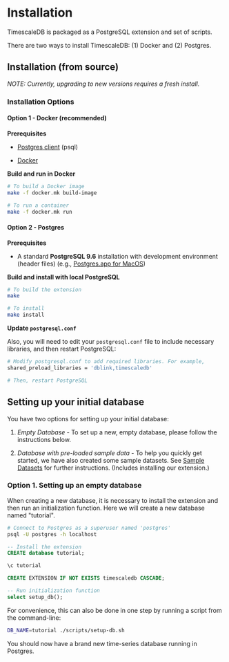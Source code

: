 # Installation

TimescaleDB is packaged as a PostgreSQL extension and set of scripts.

There are two ways to install TimescaleDB: (1) Docker and (2) Postgres.

## Installation (from source)

_NOTE: Currently, upgrading to new versions requires a fresh install._

### Installation Options

#### Option 1 - Docker (recommended)

**Prerequisites**

- [Postgres client](https://wiki.postgresql.org/wiki/Detailed_installation_guides) (psql)

- [Docker](https://docs.docker.com/engine/installation/)

**Build and run in Docker**

```bash
# To build a Docker image
make -f docker.mk build-image

# To run a container
make -f docker.mk run
```

#### Option 2 - Postgres

**Prerequisites**

- A standard **PostgreSQL 9.6** installation with development environment (header files) (e.g., [Postgres.app for MacOS](https://postgresapp.com/))

**Build and install with local PostgreSQL**

```bash
# To build the extension
make

# To install
make install
```

**Update `postgresql.conf`**

Also, you will need to edit your `postgresql.conf` file to include
necessary libraries, and then restart PostgreSQL:
```bash
# Modify postgresql.conf to add required libraries. For example,
shared_preload_libraries = 'dblink,timescaledb'

# Then, restart PostgreSQL
```

## Setting up your initial database
You have two options for setting up your initial database:
1. *Empty Database* - To set up a new, empty database, please follow the instructions below.

2. *Database with pre-loaded sample data* - To help you quickly get started, we have also created some sample datasets.
See [Sample Datasets][datasets] for further instructions. (Includes installing our extension.)

[datasets]: /other-sample-datasets

### Option 1. Setting up an empty database

When creating a new database, it is necessary to install the extension and then run an initialization function.  Here we will create a new database named "tutorial".

```bash
# Connect to Postgres as a superuser named 'postgres'
psql -U postgres -h localhost
```

```sql
-- Install the extension
CREATE database tutorial;

\c tutorial

CREATE EXTENSION IF NOT EXISTS timescaledb CASCADE;

-- Run initialization function
select setup_db();
```

For convenience, this can also be done in one step by running a script from
the command-line:
```bash
DB_NAME=tutorial ./scripts/setup-db.sh
```

You should now have a brand new time-series database running in Postgres.

